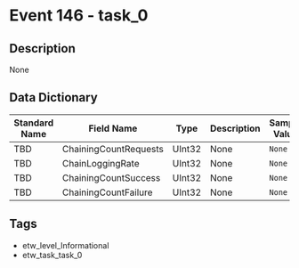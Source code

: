 # Event 146 - task_0

## Description
None

## Data Dictionary
|Standard Name|Field Name|Type|Description|Sample Value|
|---|---|---|---|---|
|TBD|ChainingCountRequests|UInt32|None|`None`|
|TBD|ChainLoggingRate|UInt32|None|`None`|
|TBD|ChainingCountSuccess|UInt32|None|`None`|
|TBD|ChainingCountFailure|UInt32|None|`None`|

## Tags
* etw_level_Informational
* etw_task_task_0